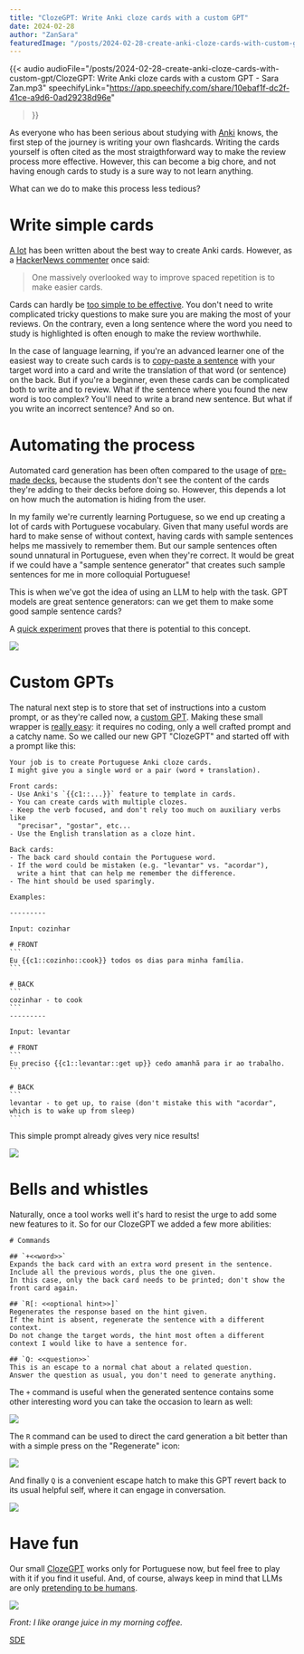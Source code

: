 ```yaml
---
title: "ClozeGPT: Write Anki cloze cards with a custom GPT"
date: 2024-02-28
author: "ZanSara"
featuredImage: "/posts/2024-02-28-create-anki-cloze-cards-with-custom-gpt/cover.png"
---
```


{{< audio 
    audioFile="/posts/2024-02-28-create-anki-cloze-cards-with-custom-gpt/ClozeGPT: Write Anki cloze cards with a custom GPT - Sara Zan.mp3" 
    speechifyLink="https://app.speechify.com/share/10ebaf1f-dc2f-41ce-a9d6-0ad29238d96e"
>}}

As everyone who has been serious about studying with [Anki](https://apps.ankiweb.net/) knows, the first step of the journey is writing your own flashcards. Writing the cards yourself is often cited as the most straigthforward way to make the review process more effective. However, this can become a big chore, and not having enough cards to study is a sure way to not learn anything.

What can we do to make this process less tedious?

# Write simple cards

[A lot](https://www.reddit.com/r/Anki/) has been written about the best way to create Anki cards. However, as a [HackerNews commenter](https://news.ycombinator.com/item?id=39002138) once said:

> One massively overlooked way to improve spaced repetition is to make easier cards.

Cards can hardly be [too simple to be effective](https://www.supermemo.com/en/blog/twenty-rules-of-formulating-knowledge). You don't need to write complicated tricky questions to make sure you are making the most of your reviews. On the contrary, even a long sentence where the word you need to study is highlighted is often enough to make the review worthwhile.

In the case of language learning, if you're an advanced learner one of the easiest way to create such cards is to [copy-paste a sentence](https://www.supermemo.com/en/blog/learn-whole-phrases-supertip-4) with your target word into a card and write the translation of that word (or sentence) on the back. But if you're a beginner, even these cards can be complicated both to write and to review. What if the sentence where you found the new word is too complex? You'll need to write a brand new sentence. But what if you write an incorrect sentence? And so on.

# Automating the process

Automated card generation has been often compared to the usage of [pre-made decks](https://www.reddit.com/r/languagelearning/comments/6ysx7g/is_there_value_in_making_your_own_anki_deck_or/), because the students don't see the content of the cards they're adding to their decks before doing so. However, this depends a lot on how much the automation is hiding from the user.

In my family we're currently learning Portuguese, so we end up creating a lot of cards with Portuguese vocabulary. Given that many useful words are hard to make sense of without context, having cards with sample sentences helps me massively to remember them. But our sample sentences often sound unnatural in Portuguese, even when they're correct. It would be great if we could have a "sample sentence generator" that creates such sample sentences for me in more colloquial Portuguese!

This is when we've got the idea of using an LLM to help with the task. GPT models are great sentence generators: can we get them to make some good sample sentence cards?

A [quick experiment](https://chat.openai.com/share/89c821b8-6048-45f3-9fc1-c3875fdbe1c5) proves that there is potential to this concept.

![](/posts/2024-02-28-create-anki-cloze-cards-with-custom-gpt/chatgpt-anki-card-creation.png)

# Custom GPTs

The natural next step is to store that set of instructions into a custom prompt, or as they're called now, a [custom GPT](https://help.openai.com/en/articles/8554407-gpts-faq#h_40756527ce). Making these small wrapper is [really easy](https://help.openai.com/en/articles/8554397-creating-a-gpt): it requires no coding, only a well crafted prompt and a catchy name. So we called our new GPT "ClozeGPT" and started off with a prompt like this:


    Your job is to create Portuguese Anki cloze cards. 
    I might give you a single word or a pair (word + translation). 

    Front cards:
    - Use Anki's `{{c1::...}}` feature to template in cards. 
    - You can create cards with multiple clozes.
    - Keep the verb focused, and don't rely too much on auxiliary verbs like 
      "precisar", "gostar", etc...
    - Use the English translation as a cloze hint.

    Back cards:
    - The back card should contain the Portuguese word.
    - If the word could be mistaken (e.g. "levantar" vs. "acordar"), 
      write a hint that can help me remember the difference. 
    - The hint should be used sparingly.

    Examples:

    ---------

    Input: cozinhar

    # FRONT
    ```
    Eu {{c1::cozinho::cook}} todos os dias para minha família.
    ```

    # BACK
    ```
    cozinhar - to cook
    ```
    ---------

    Input: levantar

    # FRONT
    ```
    Eu preciso {{c1::levantar::get up}} cedo amanhã para ir ao trabalho.
    ```

    # BACK
    ```
    levantar - to get up, to raise (don't mistake this with "acordar", which is to wake up from sleep)
    ```

This simple prompt already gives very nice results!

![](/posts/2024-02-28-create-anki-cloze-cards-with-custom-gpt/beber-flashcard.png)

# Bells and whistles

Naturally, once a tool works well it's hard to resist the urge to add some new features to it. So for our ClozeGPT we added a few more abilities:

    # Commands

    ## `+<<word>>`
    Expands the back card with an extra word present in the sentence.
    Include all the previous words, plus the one given.
    In this case, only the back card needs to be printed; don't show the front card again.

    ## `R[: <<optional hint>>]`
    Regenerates the response based on the hint given.
    If the hint is absent, regenerate the sentence with a different context.
    Do not change the target words, the hint most often a different context I would like to have a sentence for.

    ## `Q: <<question>>`
    This is an escape to a normal chat about a related question.
    Answer the question as usual, you don't need to generate anything.

The `+` command is useful when the generated sentence contains some other interesting word you can take the occasion to learn as well:

![](/posts/2024-02-28-create-anki-cloze-cards-with-custom-gpt/maca-flashcard.png)

The `R` command can be used to direct the card generation a bit better than with a simple press on the "Regenerate" icon:

![](/posts/2024-02-28-create-anki-cloze-cards-with-custom-gpt/morango-flashcard.png)

And finally `Q` is a convenient escape hatch to make this GPT revert back to its usual helpful self, where it can engage in conversation.

![](/posts/2024-02-28-create-anki-cloze-cards-with-custom-gpt/esquecer-flashcard.png)

# Have fun

Our small [ClozeGPT](https://chat.openai.com/g/g-wmHCaGcCZ-clozegpt) works only for Portuguese now, but feel free to play with it if you find it useful. And, of course, always keep in mind that LLMs are only [pretending to be humans](https://chat.openai.com/share/07295647-9f43-4346-97a5-b35f62251d55).

![](/posts/2024-02-28-create-anki-cloze-cards-with-custom-gpt/laranja-flashcard.png)

_Front: I like orange juice in my morning coffee._


<p class="fleuron"><a href="https://www.zansara.dev/posts/2024-05-06-teranoptia/">SDE</a></p>